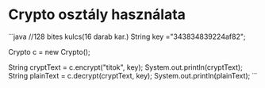 # Crypto osztály használata

˙˙˙java
//128 bites kulcs(16 darab kar.)
String key ="343834839224af82";

Crypto c = new Crypto();
        
String cryptText = c.encrypt("titok", key);
System.out.println(cryptText);
String plainText = c.decrypt(cryptText, key);
System.out.println(plainText); 
˙˙˙